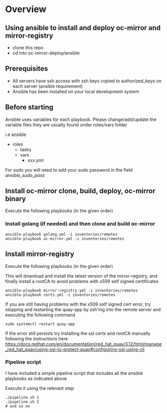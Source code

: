 # Overview

## Using ansible to install and deploy oc-mirror and mirror-registry

- clone this repo
- cd into oc-mirror-deploy/ansible

## Prerequisites

- All servers have ssh access with ssh keys copied to authorized_keys on each server (ansible requirement)
- Ansible has been installed on your local development system

## Before starting

Ansible uses variables for each playbook. Please change/add/update the variable files they are usually found under roles/vars folder

i.e 
ansible
  - roles
    - tasks
    - vars
      - xxx.yml

For sudo you will need to add your sudo password in the field *ansible_sudo_pass*


## Install oc-mirror clone, build, deploy, oc-mirror binary

Execute the following playbooks (in the given order)

### Install golang (if needed) and then clone and build oc-mirror

```
ansible-playbook golang.yml -i inventories/remotes 
ansible-playbook oc-mirror.yml -i inventories/remotes 
```

## Install mirror-registry

Execute the following playbooks (in the given order)

This will download and install the latest version of the mirror-registry, and finally install a rootCA to avoid problems with x509 self signed certificates


```
ansible-playbook mirror-registry.yml -i inventories/remotes 
ansible-playbook certs.yml -i inventories/remotes 
```

If you are still having problems with the x509 self signed cert error, try stopping and restarting the quay-app by ssh'ing into the remote server
and executing the following command

```
sudo systemctl restart quay-app
```

If the error still persists try installing the ssl certs and rootCA manually following the instructions here  https://docs.redhat.com/en/documentation/red_hat_quay/3.12/html/manage_red_hat_quay/using-ssl-to-protect-quay#configuring-ssl-using-cli

### Pipeline script

I have included a simple pipeline script that includes all the ansible playbooks as indicated above

Execute it using the relevant step

```
./pipeline.sh 1
./pipeline.sh 2
# and so on
```
